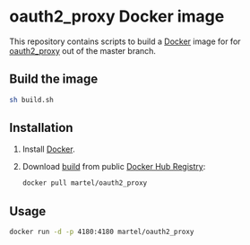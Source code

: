 # oauth2_proxy Docker image


This repository contains scripts to build a [Docker](https://www.docker.com/)
image for for [oauth2_proxy](https://github.com/bitly/oauth2_proxy/) out of 
the master branch.


## Build the image

```bash
sh build.sh 
```

## Installation

1. Install [Docker](https://www.docker.com/).

1. Download [build](https://registry.hub.docker.com/u/crate/oauth2_proxy/)
    from public [Docker Hub Registry](https://registry.hub.docker.com/):

      ```bash
      docker pull martel/oauth2_proxy
      ```


## Usage

```bash
docker run -d -p 4180:4180 martel/oauth2_proxy
```
